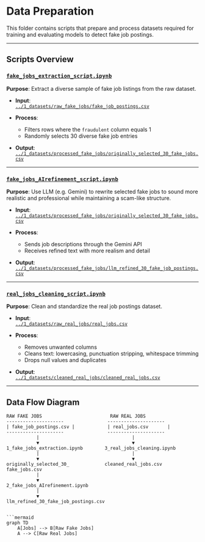 # Data Preparation

This folder contains scripts that prepare and process datasets required for
training and evaluating models to detect fake job postings.

---

## Scripts Overview

### [`fake_jobs_extraction_script.ipynb`](https://github.com/MIT-Emerging-Talent/ET6-CDSP-group-21-repo/blob/main/2_data_preparation/fake_jobs_AIrefinement_script.ipynb)

**Purpose**: Extract a diverse sample of fake job listings from the raw dataset.

- **Input**:  
  [`../1_datasets/raw_fake_jobs/fake_job_postings.csv`](https://github.com/MIT-Emerging-Talent/ET6-CDSP-group-21-repo/blob/main/1_datasets/raw_fake_jobs/fake_job_postings.csv)

- **Process**:  
  - Filters rows where the `fraudulent` column equals 1  
  - Randomly selects 30 diverse fake job entries

- **Output**:  
  [`../1_datasets/processed_fake_jobs/originally_selected_30_fake_jobs.csv`](https://github.com/MIT-Emerging-Talent/ET6-CDSP-group-21-repo/blob/main/1_datasets/processed_fake_jobs/originally_selected_30_fake_jobs.csv)

---

### [`fake_jobs_AIrefinement_script.ipynb`](https://github.com/MIT-Emerging-Talent/ET6-CDSP-group-21-repo/blob/main/2_data_preparation/fake_jobs_AIrefinement_script.ipynb)

**Purpose**: Use LLM (e.g. Gemini) to rewrite selected fake jobs to sound more
realistic and professional while maintaining a scam-like structure.

- **Input**:  
  [`../1_datasets/processed_fake_jobs/originally_selected_30_fake_jobs.csv`](https://github.com/MIT-Emerging-Talent/ET6-CDSP-group-21-repo/blob/main/1_datasets/processed_fake_jobs/originally_selected_30_fake_jobs.csv)

- **Process**:  
  - Sends job descriptions through the Gemini API  
  - Receives refined text with more realism and detail

- **Output**:  
  [`../1_datasets/processed_fake_jobs/llm_refined_30_fake_job_postings.csv`](https://github.com/MIT-Emerging-Talent/ET6-CDSP-group-21-repo/blob/main/1_datasets/processed_fake_jobs/llm_refined_30_fake_job_postings.csv)

---

### [`real_jobs_cleaning_script.ipynb`](https://github.com/MIT-Emerging-Talent/ET6-CDSP-group-21-repo/blob/main/2_data_preparation/real_jobs_cleaning_script.ipynb)

**Purpose**: Clean and standardize the real job postings dataset.

- **Input**:  
  [`../1_datasets/raw_real_jobs/real_jobs.csv`](https://github.com/MIT-Emerging-Talent/ET6-CDSP-group-21-repo/blob/main/1_datasets/raw_real_jobs/real_jobs.csv)

- **Process**:  
  - Removes unwanted columns  
  - Cleans text: lowercasing, punctuation stripping, whitespace trimming  
  - Drops null values and duplicates

- **Output**:  
  [`../1_datasets/cleaned_real_jobs/cleaned_real_jobs.csv`](https://github.com/MIT-Emerging-Talent/ET6-CDSP-group-21-repo/blob/main/1_datasets/cleaned_real_jobs/cleaned_real_jobs.csv)

---

## Data Flow Diagram

```text
RAW FAKE JOBS                         RAW REAL JOBS
---------------------                ---------------------
| fake_job_postings.csv |            | real_jobs.csv       |
---------------------                ---------------------
           |                                  |
           ▼                                  ▼
1_fake_jobs_extraction.ipynb        3_real_jobs_cleaning.ipynb
           |                                  |
           ▼                                  ▼
originally_selected_30_             cleaned_real_jobs.csv
fake_jobs.csv
           |
           ▼
2_fake_jobs_AIrefinement.ipynb
           |
           ▼
llm_refined_30_fake_job_postings.csv


```mermaid
graph TD
    A[Jobs] --> B[Raw Fake Jobs]
    A --> C[Raw Real Jobs]
```

